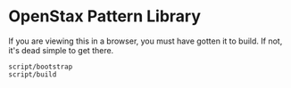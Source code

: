 # OpenStax Pattern Library
If you are viewing this in a browser, you must have gotten it to build. If not,
it's dead simple to get there.

```
script/bootstrap  
script/build
```

